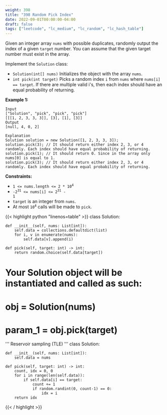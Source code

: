 ```yaml
---
weight: 398
title: "398 Random Pick Index"
date: 2022-09-01T00:00:00-04:00
draft: false
tags: ["leetcode", "lc_medium", "lc_random", "lc_hash_table"]
---
```


Given an integer array `nums` with possible duplicates, randomly output the index of a given `target` number. You can assume that the given target number must exist in the array.

Implement the `Solution` class:
- `Solution(int[] nums)` Initializes the object with the array `nums`.
- `int pick(int target)` Picks a random index `i` from `nums` where `nums[i] == target`. If there are multiple valid i's, then each index should have an equal probability of returning.


**Example 1:**
```
Input
["Solution", "pick", "pick", "pick"]
[[[1, 2, 3, 3, 3]], [3], [1], [3]]
Output
[null, 4, 0, 2]

Explanation
Solution solution = new Solution([1, 2, 3, 3, 3]);
solution.pick(3); // It should return either index 2, 3, or 4 randomly. Each index should have equal probability of returning.
solution.pick(1); // It should return 0. Since in the array only nums[0] is equal to 1.
solution.pick(3); // It should return either index 2, 3, or 4 randomly. Each index should have equal probability of returning.
```

**Constraints:**
- <code>1 <= nums.length <= 2 * 10<sup>4</sup></code>
- <code>-2<sup>31</sup> <= nums[i] <= 2<sup>31</sup> - 1</code>
- `target` is an integer from `nums`.
- At most <code>10<sup>4</sup></code> calls will be made to `pick`.

<div class="tabs"></div>
<div class="tab-content">
<div id="python" class="lang">
{{< highlight python "linenos=table" >}}
class Solution:

    def __init__(self, nums: List[int]):
        self.data = collections.defaultdict(list)
        for i, v in enumerate(nums):
            self.data[v].append(i)

    def pick(self, target: int) -> int:
        return random.choice(self.data[target])


# Your Solution object will be instantiated and called as such:
# obj = Solution(nums)
# param_1 = obj.pick(target)


'''
Reservoir sampling (TLE)
'''
class Solution:

    def __init__(self, nums: List[int]):
        self.data = nums

    def pick(self, target: int) -> int:
        count, idx = 0, 0
        for i in range(len(self.data)):
            if self.data[i] == target:
                count += 1
                if random.randint(0, count-1) == 0:
                    idx = i
        return idx
{{< / highlight >}}
</div>
</div>
